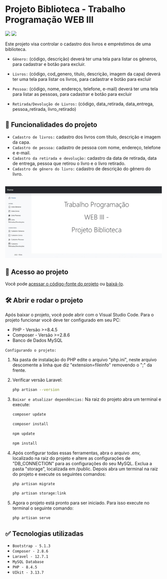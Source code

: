 # Projeto Biblioteca - Trabalho Programação WEB III
<p align="left">
    <img src="https://img.shields.io/badge/Status-Conclu%C3%ADdo-brightgreen?style=for-the-badge"/>
    <img src="https://img.shields.io/github/license/GabrielSchiavo/projeto-biblioteca?color=blue&style=for-the-badge"/>
</p>

Este projeto visa controlar o cadastro dos livros e empréstimos de uma biblioteca.

* `Gênero:` (código, descrição) deverá ter uma tela para listar os gêneros, para cadastrar e botão para excluir.

* `Livros:` (código, cod_genero, titulo, descrição, imagem da capa) deverá ter uma tela para listar os livros, para cadastrar e botão para excluir

* `Pessoa:` (código, nome, endereço, telefone, e-mail) deverá ter uma tela para listar as pessoas, para cadastrar e botão para excluir

* `Retirada/Devolução de Livros:` (código, data_retirada, data_entrega, pessoa_retirada, livro_retirado)

## :hammer: Funcionalidades do projeto
- `Cadastro de livros:` cadastro dos livros com título, descrição e imagem da capa.
- `Cadastro de pessoa:` cadastro de pessoa com nome, endereço, telefone e e-mail.
- `Cadastro da retirada e devolução:` cadastro da data de retirada, data de entrega, pessoa que retirou o livro e o livro retirado.
- `Cadastro de gênero do livro:` cadastro de descrição do gênero do livro.

<br>
<img src="./public/img/screenshots/screenshot1_tela_inicial.jpg" alt="Screenshot tela inicial"/>

## :file_folder: Acesso ao projeto
Você pode [acessar o código-fonte do projeto](https://github.com/GabrielSchiavo/projeto-biblioteca) ou [baixá-lo](https://github.com/GabrielSchiavo/projeto-biblioteca/archive/refs/heads/main.zip).

## 	:hammer_and_wrench: Abrir e rodar o projeto
Após baixar o projeto, você pode abrir com o Visual Studio Code. Para o projeto funcionar você deve ter configurado em seu PC:

* PHP - Versão >=8.4.5
* Composer - Versão >=2.8.6
* Banco de Dados MySQL

`Configurando o projeto:`
1. Na pasta de instalação do PHP edite o arquivo "php.ini", neste arquivo descomente a linha que diz "extension=fileinfo" removendo o ";" da frente.

2. Verificar versão Laravel:
    ```bash
    php artisan --version
    ```
   
3. `Baixar e atualizar dependências:` Na raiz do projeto abra um terminal e execute:
    ```bash
    composer update
    ```
    ```bash
    composer install
    ```
    ```bash
    npm update
    ```
    ```bash
    npm install
    ```
    
4. Após configurar todas essas ferramentas, abra o arquivo .env, localizado na raiz do projeto e altere as configurações de "DB_CONNECTION" para as configurações do seu MySQL. Exclua a pasta "storage", localizada em /public. Depois abra um terminal na raiz do projeto e execute os seguintes comandos:
    ```bash
    php artisan migrate
    ```
    ```bash
    php artisan storage:link
    ```

5. Agora o projeto está pronto para ser iniciado. Para isso execute no terminal o seguinte comando:
    ```bash
    php artisan serve
    ```

## :white_check_mark: Tecnologias utilizadas
* `Bootstrap - 5.1.3`
* `Composer - 2.8.6`
* `Laravel - 12.7.1`
* `MySQL Database`
* `PHP - 8.4.5`
* `UIkit - 3.13.7`
